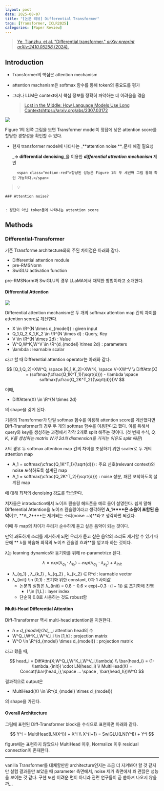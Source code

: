 ```yaml
---
layout: post
date: 2025-08-07
title: "[논문 리뷰] Differential Transformer"
tags: [Transformer, ICLR2025]
categories: [Paper Review]
---
```


> [Ye, Tianzhu, et al. "Differential transformer." ](https://arxiv.org/abs/2410.05258)[_arXiv preprint arXiv:2410.05258_](https://arxiv.org/abs/2410.05258)[ (2024).](https://arxiv.org/abs/2410.05258)



## Introduction

- Transformer의 핵심은 attention mechanism
- attention machanism은 softmax 함수를 통해 token의 중요도를 평가
- 그러나 LLM은 context에서 핵심 정보를 정확히 파악하는 데 어려움을 겪음

	> [Lost in the Middle: How Language Models Use Long Contextshttps://arxiv.org/abs/2307.03172](https://arxiv.org/abs/2307.03172)


![](https://prod-files-secure.s3.us-west-2.amazonaws.com/542b861c-36a8-4051-84e5-8804b6728dba/9083ea56-691a-4752-ae26-47f403431ac8/image.png?X-Amz-Algorithm=AWS4-HMAC-SHA256&X-Amz-Content-Sha256=UNSIGNED-PAYLOAD&X-Amz-Credential=ASIAZI2LB466ZS5SILZH%2F20250827%2Fus-west-2%2Fs3%2Faws4_request&X-Amz-Date=20250827T220054Z&X-Amz-Expires=3600&X-Amz-Security-Token=IQoJb3JpZ2luX2VjED0aCXVzLXdlc3QtMiJGMEQCIAQPPkfhegwH9X%2FqCmTvaX7jmA%2BWKrTi6GnXYngw0u%2B0AiAZ%2FSgoFJnQS8nFKn6PeKNKqfZK3mmpvjGc5CpQl%2BRkpCqIBAiW%2F%2F%2F%2F%2F%2F%2F%2F%2F%2F8BEAAaDDYzNzQyMzE4MzgwNSIMXPdQmxWKUQuXQADnKtwD%2BONUd%2BPxejWaGj2T15BA%2FXTjtSFVMkyRyDbML%2Fcqo7n%2FdxvtSwhKWxWIkiX5sTe3pWF4XQN90z7c7eaeVhM22UPSDar1Y5zTACmMv7H7ZFOqHBHEkpG0ePtVOU6P9HEbUB0rc02DfGacJeO8QWK8MI3QzfuoDg6LYcc4FtxDkQD2xbOs%2Ff2Jxab1986k9NphxNLSSbE2gKycChlRToc%2FBx9F0Xj8ycs6beAVuyH5kucEbMkGi65Exc%2FxhOUq7KuH7jym0pQUD8Se4HGojGyqoM%2FAUJ%2FdZXZv3xLXSrP6jD%2BPhL7IkLSQAz9E92Ct6%2BArEYfdPAq88FgieO98s5ifytObTdiAHSz6KdcmjTR3%2BfyE5vFORkmF9Bc8Oij2kqWpo%2FSScCMTY0JNKTcgl%2BztxBvFsbydTleN5yPEg3wg4%2F4GITZ9aIgZMu0hh9jzLyczGUMKr%2FmLzdjrRb%2FgsdGWoBDTJRn1HmYIwdR8T2BzWhqV61vULvSCO6SxyRENzUmNQRH%2F%2BJoNEJZFcebq0D5bL2sJOYSIANECYsOAARnEgdYYtaecATAz%2BnZ2PTehZdwkJecq2SJohCQAnOdveFA2fIme%2FWAXvpPxKlwncAvxUmg1vyQSxH7KJ0OxDtcw0eq9xQY6pgEZGDZZCXIxEAP4uQJ73MGXsGn4Ase%2Fbjync%2Btklvhqdk%2BeDCNcH4bfk7FWe8lzW%2ByZtZKcZw0eUS7wkG0MbOtfZaMREy01Z1sKPI56KDVpCr4HbuzWv%2FpaZS6wGvhwJvY1CKvvw9mO1F0%2F%2B4gNC1lyTCGaDp2ahxZdv6lmsCKTuZcOOEqu4dbqHy8q2ZfYUeCjhVf%2FvzT69f8qYFSaQnfE%2FHAbV1qd&X-Amz-Signature=267a0377a3ce3c5d473db4d019e04cabcff1c532282ec5314facdeebae50368b&X-Amz-SignedHeaders=host&x-amz-checksum-mode=ENABLED&x-id=GetObject)


Figure 1의 왼쪽 그림을 보면 Transformer model이 정답에 낮은 attention score를 할당한 경향성을 확인할 수 있다.

- 현재 transformer model에 나타나는 _**attention noise **_문제 해결 필요성

	_**→ differential denoising**_을 이용한 _**differential attention mechanism**_ 제안


		<span class="notion-red">향상된 성능은 Figure 1의 두 세번째 그림 통해 확인 가능하다.</span>


> 💡 


	### Attention noise?


	: 정답이 아닌 token들에 나타나는 attention score



## Methods



### Differential-Transformer


기존 Transforme architecture와의 주된 차이점은 아래와 같다.

- Differential attention module
- pre-RMSNorm
- SwiGLU activation function

pre-RMSNorm과 SwiGLU의 경우 LLaMA에서 채택한 방법이라고 소개한다.



#### Differential Attention


![](https://prod-files-secure.s3.us-west-2.amazonaws.com/542b861c-36a8-4051-84e5-8804b6728dba/116d70b2-1963-4810-9167-f4c7d8a06e8f/image.png?X-Amz-Algorithm=AWS4-HMAC-SHA256&X-Amz-Content-Sha256=UNSIGNED-PAYLOAD&X-Amz-Credential=ASIAZI2LB466ZS5SILZH%2F20250827%2Fus-west-2%2Fs3%2Faws4_request&X-Amz-Date=20250827T220054Z&X-Amz-Expires=3600&X-Amz-Security-Token=IQoJb3JpZ2luX2VjED0aCXVzLXdlc3QtMiJGMEQCIAQPPkfhegwH9X%2FqCmTvaX7jmA%2BWKrTi6GnXYngw0u%2B0AiAZ%2FSgoFJnQS8nFKn6PeKNKqfZK3mmpvjGc5CpQl%2BRkpCqIBAiW%2F%2F%2F%2F%2F%2F%2F%2F%2F%2F8BEAAaDDYzNzQyMzE4MzgwNSIMXPdQmxWKUQuXQADnKtwD%2BONUd%2BPxejWaGj2T15BA%2FXTjtSFVMkyRyDbML%2Fcqo7n%2FdxvtSwhKWxWIkiX5sTe3pWF4XQN90z7c7eaeVhM22UPSDar1Y5zTACmMv7H7ZFOqHBHEkpG0ePtVOU6P9HEbUB0rc02DfGacJeO8QWK8MI3QzfuoDg6LYcc4FtxDkQD2xbOs%2Ff2Jxab1986k9NphxNLSSbE2gKycChlRToc%2FBx9F0Xj8ycs6beAVuyH5kucEbMkGi65Exc%2FxhOUq7KuH7jym0pQUD8Se4HGojGyqoM%2FAUJ%2FdZXZv3xLXSrP6jD%2BPhL7IkLSQAz9E92Ct6%2BArEYfdPAq88FgieO98s5ifytObTdiAHSz6KdcmjTR3%2BfyE5vFORkmF9Bc8Oij2kqWpo%2FSScCMTY0JNKTcgl%2BztxBvFsbydTleN5yPEg3wg4%2F4GITZ9aIgZMu0hh9jzLyczGUMKr%2FmLzdjrRb%2FgsdGWoBDTJRn1HmYIwdR8T2BzWhqV61vULvSCO6SxyRENzUmNQRH%2F%2BJoNEJZFcebq0D5bL2sJOYSIANECYsOAARnEgdYYtaecATAz%2BnZ2PTehZdwkJecq2SJohCQAnOdveFA2fIme%2FWAXvpPxKlwncAvxUmg1vyQSxH7KJ0OxDtcw0eq9xQY6pgEZGDZZCXIxEAP4uQJ73MGXsGn4Ase%2Fbjync%2Btklvhqdk%2BeDCNcH4bfk7FWe8lzW%2ByZtZKcZw0eUS7wkG0MbOtfZaMREy01Z1sKPI56KDVpCr4HbuzWv%2FpaZS6wGvhwJvY1CKvvw9mO1F0%2F%2B4gNC1lyTCGaDp2ahxZdv6lmsCKTuZcOOEqu4dbqHy8q2ZfYUeCjhVf%2FvzT69f8qYFSaQnfE%2FHAbV1qd&X-Amz-Signature=bb22e618bac97068270fa1d4c8be5dcb9b7f77cbab20c980a755daac7db090a6&X-Amz-SignedHeaders=host&x-amz-checksum-mode=ENABLED&x-id=GetObject)


Differential attention mechanism은 두 개의 softmax attention map 간의 차이를 attention score로 계산한다.

- X \in \R^{N \times d\_{model}} : given input
- Q\_1,Q\_2,K\_1,K\_2 \in \R^{N \times d} : Query, Key
- V \in \R^{N \times 2d} : Value
- W^Q,W^K,W^V \in \R^{d\_{model} \times 2d} : parameters
- \lambda : learnable scalar

라고 할 때 Differential attention operator는 아래와 같다.


$$
[Q_1;Q_2]=XW^Q, \space [K_1;K_2]=XW^K, \space V=XW^V \\
DiffAttn(X) = (softmax(\cfrac{Q_1K^T_1}{\sqrt{d}}) - \lambda \space softmax(\cfrac{Q_2K^T_2}{\sqrt{d}}))V
$$


이때,

- DiffAtten(X) \in \R^{N \times 2d}

의 shape을 갖게 된다.


기존의 Transformer가 단일 softmax 함수를 이용해 attention score를 계산했다면 Diff-Transformer의 경우 두 개의 softmax 함수를 이용한다고 했다. 이를 위해서 query와 key를 생성하는 과정에서 각각 2개로 split 해주는 것이다. <span class="notion-red">(첫 번째 수식, </span><span class="notion-red">_Q, K, V를 생성하는 matrix W가 2d의 dismension을 가지는 이유도 split 때문_</span><span class="notion-red">)</span>


 λ의 경우 두 softmax attention map 간의 차이를 조정하기 위한 scaler로 두 개의 attention map

- A\_1 = softmax(\cfrac{Q\_1K^T\_1}{\sqrt{d}}) : 주요 신호(relevant context)와 noise 포착하도록 설계된 map
- A\_1 = softmax(\cfrac{Q\_2K^T\_2}{\sqrt{d}}) : noise 성분, 패턴 포착하도록 설계된 map 

에 대해 최적의 denoising 강도를 학습한다.


저자들은 introduction에서 노이즈 캔슬링 헤드폰을 예로 들어 설명한다. 쉽게 말해 Differential Attention을 노이즈 캔슬링이라고 생각하면 **A\_1****은 소음이 포함된 음악**이고, **A\_2****는 제거되는 소리(noise +a)**라고 생각하면 되겠다. 


이때 두 map의 차이가 우리가 순수하게 듣고 싶은 음악이 되는 것이다. 


만약 과도하게 소리를 제거하게 되면 우리가 듣고 싶은 음악의 소리도 제거할 수 있기 때문에 ** λ를 학습해 최적의 노이즈 캔슬링 효과**를 얻고자 하는 것이다.


λ는 learning dynamics와 동기화를 위해 re-parametrize 된다.


$$
\lambda = exp(\lambda_{q_1} \cdot \lambda_{k_1}) - exp(\lambda_{q_2} \cdot \lambda_{k_2}) + \lambda_{init}
$$

- λ\_{q\_1} , λ\_{k\_1} , λ\_{q\_2} , λ\_{k\_2} ∈ R^d : learnable vector
- λ\_{init} \in (0,1) : 초기화 위한 constant, 0과 1 사이값
	- 논문의 실험은 λ\_{init} = 0.8 − 0.6 × exp(−0.3 · (l − 1)) 로 초기화해 진행
		- l \in [1,L] : layer index
	- 단순히 0.8로 사용하는 것도 robust함


#### **Multi-Head Differential Attention**


Diff-Transformer 역시 multi-head attention을 지원한다.

- _h = d\_{model}/2d__ _: attention head의 수
- W^Q\_i,W^K\_i,W^V\_i,i \in [1,h] : projection matrix
- W^O \in \R^{d\_{model} \times d\_{model}} : projection matrix

라고 했을 때,


$$
head_i = DiffAttn(X;W^Q_i,W^K_i,W^V_i,\lambda) \\
\bar{head_i} = (1-\lambda_{init}) \cdot LN(head_i) \\
MultiHead(X) = Concat(\bar{head_i},\space ... \space , \bar{head_h})W^O
$$


결과적으로 output은

- MultiHead(X) \in \R^{d\_{model} \times d\_{model}}

의 shape을 가진다.



#### Overall Architecture


그림에 표현된 Diff-Transformer block을 수식으로 표현하면 아래와 같다.


$$
Y^l = MultiHead(LN(X^l)) + X^l \\
X^{l+1} = SwiGLU(LN(Y^l)) + Y^l
$$


figure에는 표현하지 않았으나 MultiHead 이후, Normalize 이후 residual connection이 존재한다.


---


vanilla Transformer를 대체할만한 architecture인지는 조금 더 지켜봐야 할 것 같지만 실험 결과들만 보았을 때 parameter 측면에서, noise 제거 측면에서 꽤 괜찮은 성능을 보이는 것 같다. 구현 또한 어려운 편이 아니라 관련 연구들이 곧 쏟아져 나오지 않을까,,,

